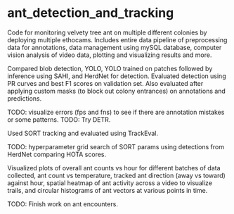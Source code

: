 # ant_detection_and_tracking
Code for monitoring velvety tree ant on multiple different colonies by deploying multiple ethocams. Includes entire data pipeline of preprocessing data for annotations, data management using mySQL database, computer vision analysis of video data, plotting and visualizing results and more. 

Compared blob detection, YOLO, YOLO trained on patches followed by inference using SAHI, and HerdNet for detection. Evaluated detection using PR curves and best F1 scores on validation set.
Also evaluated after applying custom masks (to block out colony entrances) on annotations and predictions.   

TODO: visualize errors (fps and fns) to see if there are annotation mistakes or some patterns.
TODO: Try DETR.

Used SORT tracking and evaluated using TrackEval. 

TODO: hyperparameter grid search of SORT params using detections from HerdNet comparing HOTA scores.

Visualized plots of overall ant counts vs hour for different batches of data collected, ant count vs temperature, tracked ant direction (away vs toward) against hour, spatial heatmap of ant activity across a video to visualize trails, and circular histograms of ant vectors at various points in time. 

TODO: Finish work on ant encounters.  
